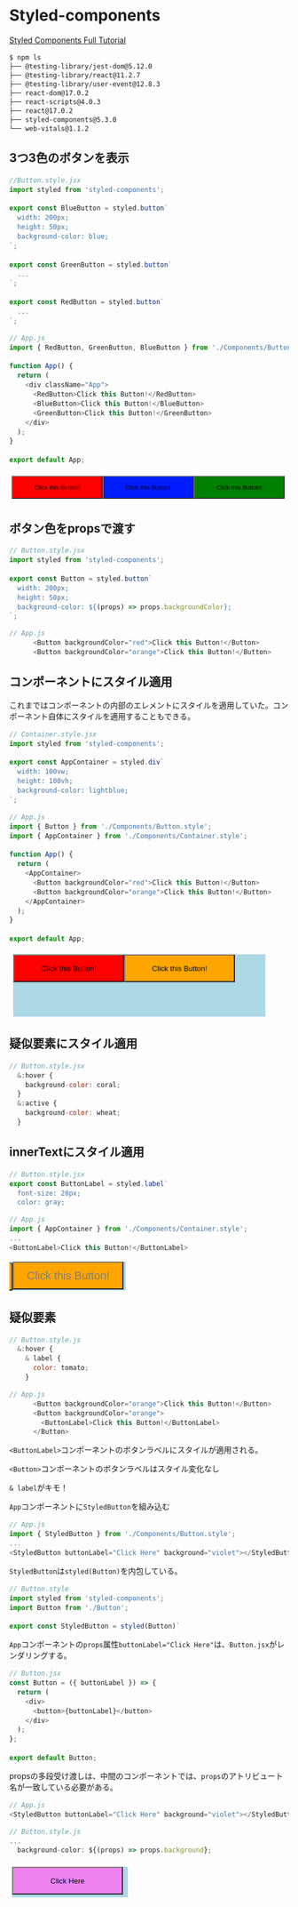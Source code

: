 # Styled-components

[Styled Components Full Tutorial](https://www.youtube.com/watch?v=-FZzPHSLauc)

```shell
$ npm ls
├── @testing-library/jest-dom@5.12.0
├── @testing-library/react@11.2.7
├── @testing-library/user-event@12.8.3
├── react-dom@17.0.2
├── react-scripts@4.0.3
├── react@17.0.2
├── styled-components@5.3.0
└── web-vitals@1.1.2
```

## 3つ3色のボタンを表示

```js
//Button.style.jsx
import styled from 'styled-components';

export const BlueButton = styled.button`
  width: 200px;
  height: 50px;
  background-color: blue;
`;

export const GreenButton = styled.button`
  ...
`;

export const RedButton = styled.button`
  ...
`;
```

```js
// App.js
import { RedButton, GreenButton, BlueButton } from './Components/Button.style';

function App() {
  return (
    <div className="App">
      <RedButton>Click this Button!</RedButton>
      <BlueButton>Click this Button!</BlueButton>
      <GreenButton>Click this Button!</GreenButton>
    </div>
  );
}

export default App;
```

![Button](./images/styled-components001.png)

## ボタン色をpropsで渡す

```js
// Button.style.jsx
import styled from 'styled-components';

export const Button = styled.button`
  width: 200px;
  height: 50px;
  background-color: ${(props) => props.backgroundColor};
`;
```

```js
// App.js
      <Button backgroundColor="red">Click this Button!</Button>
      <Button backgroundColor="orange">Click this Button!</Button>
```

## コンポーネントにスタイル適用

これまではコンポーネントの内部のエレメントにスタイルを適用していた。コンポーネント自体にスタイルを適用することもできる。

```js
// Container.style.jsx
import styled from 'styled-components';

export const AppContainer = styled.div`
  width: 100vw;
  height: 100vh;
  background-color: lightblue;
`;
```

```js
// App.js
import { Button } from './Components/Button.style';
import { AppContainer } from './Components/Container.style';

function App() {
  return (
    <AppContainer>
      <Button backgroundColor="red">Click this Button!</Button>
      <Button backgroundColor="orange">Click this Button!</Button>
    </AppContainer>
  );
}

export default App;
```

![コンポーネント](./images/styled-components002.png)


## 疑似要素にスタイル適用

```js
// Button.style.jsx
  &:hover {
    background-color: coral;
  }
  &:active {
    background-color: wheat;
  }
```

## innerTextにスタイル適用

```js
// Button.style.jsx
export const ButtonLabel = styled.label`
  font-size: 20px;
  color: gray;
```

```js
// App.js
import { AppContainer } from './Components/Container.style';
...
<ButtonLabel>Click this Button!</ButtonLabel>
```

![innerText](./images/styled-components003.png)

## 疑似要素

```js
// Button.style.js
  &:hover {
    & label {
      color: tomato;
    }
```

```js
// App.js
      <Button backgroundColor="orange">Click this Button!</Button>
      <Button backgroundColor="orange">
        <ButtonLabel>Click this Button!</ButtonLabel>
      </Button>
```

`<ButtonLabel>`コンポーネントのボタンラベルにスタイルが適用される。

`<Button>`コンポーネントのボタンラベルはスタイル変化なし

`& label`がキモ！

`App`コンポーネントに`StyledButton`を組み込む

```js
// App.js
import { StyledButton } from './Components/Button.style';
...
<StyledButton buttonLabel="Click Here" background="violet"></StyledButton>
```

`StyledButton`は`styled(Button)`を内包している。

```js
// Button.style
import styled from 'styled-components';
import Button from './Button';

export const StyledButton = styled(Button)`
```

`App`コンポーネントの`props`属性`buttonLabel="Click Here"`は、`Button.jsx`がレンダリングする。

```js
// Button.jsx
const Button = ({ buttonLabel }) => {
  return (
    <div>
      <button>{buttonLabel}</button>
    </div>
  );
};

export default Button;
```

propsの多段受け渡しは、中間のコンポーネントでは、`props`のアトリビュート名が一致している必要がある。

```js
// App.js
<StyledButton buttonLabel="Click Here" background="violet"></StyledButton>
```

```js
// Button.style.js
...
  background-color: ${(props) => props.background};
```

![アトリビュート](./images/styled-components004.png)



